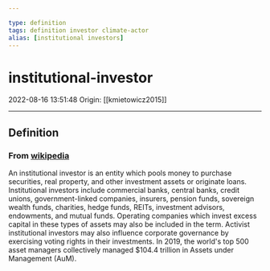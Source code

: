 ```yaml
---

type: definition
tags: definition investor climate-actor
alias: [institutional investors]
---
```


# institutional-investor

2022-08-16 13:51:48
Origin: [[kmietowicz2015]]

---

## Definition

### From [wikipedia](https://en.wikipedia.org/wiki/Institutional_investor)

An institutional investor is an entity which pools money to purchase securities, real property, and other investment assets or originate loans. Institutional investors include commercial banks, central banks, credit unions, government-linked companies, insurers, pension funds, sovereign wealth funds, charities, hedge funds, REITs, investment advisors, endowments, and mutual funds. Operating companies which invest excess capital in these types of assets may also be included in the term. Activist institutional investors may also influence corporate governance by exercising voting rights in their investments. In 2019, the world's top 500 asset managers collectively managed $104.4 trillion in Assets under Management (AuM).
